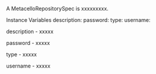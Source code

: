 A MetacelloRepositorySpec is xxxxxxxxx.Instance Variables	description:		<Object>	password:		<Object>	type:		<Object>	username:		<Object>description	- xxxxxpassword	- xxxxxtype	- xxxxxusername	- xxxxx
